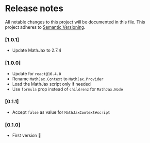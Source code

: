# Release notes
All notable changes to this project will be documented in this file.
This project adheres to [Semantic Versioning](http://semver.org/).

### [1.0.1]

- Update MathJax to 2.7.4

### [1.0.0]

- Update for `react@16.4.0`
- Rename `MathJax.Context` to `MathJax.Provider`
- Load the MathJax script only if needed
- Use `formula` prop instead of `childrenz` for `MathJax.Node`

### [0.1.1]

- Accept `false` as value for `MathJaxContext#script`

### [0.1.0]

- First version 🎉
